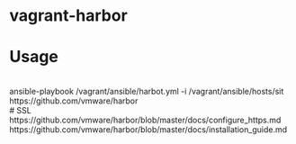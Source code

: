 # vagrant-harbor
Usage
========================

<br/>
ansible-playbook  /vagrant/ansible/harbot.yml  -i /vagrant/ansible/hosts/sit
<br/>
https://github.com/vmware/harbor
<br/>
# SSL
https://github.com/vmware/harbor/blob/master/docs/configure_https.md
<br/>
https://github.com/vmware/harbor/blob/master/docs/installation_guide.md


